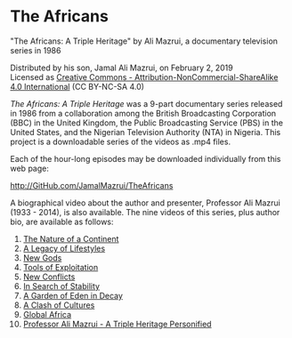 ﻿# The Africans
"The Africans: A Triple Heritage" by Ali Mazrui, a documentary television series in 1986

Distributed by his son, Jamal Ali Mazrui, on February 2, 2019\
Licensed as [Creative Commons - Attribution-NonCommercial-ShareAlike 4.0 International](https://creativecommons.org/licenses/by-nc-sa/4.0/) (CC BY-NC-SA 4.0)

*The Africans: A Triple Heritage* was a 9-part documentary series released in 1986 from a collaboration among the British Broadcasting Corporation (BBC) in the United Kingdom, the Public Broadcasting Service (PBS) in the United States, and the Nigerian Television Authority (NTA) in Nigeria.  This project is a downloadable series of the videos as .mp4 files.

Each of the hour-long episodes may be downloaded individually from this web page:

<http://GitHub.com/JamalMazrui/TheAfricans>

A biographical video about the author and presenter, Professor Ali Mazrui (1933 - 2014), is also available.  The nine videos of this series, plus author bio, are available as follows:

1. [The Nature of a Continent](https://github.com/jamalmazrui/TheAfricans/raw/master/The%20Africans%20-%20Episode%201%20-%20The%20Nature%20of%20a%20Continent.mp4)
2. [A Legacy of Lifestyles](https://github.com/jamalmazrui/TheAfricans/raw/master/The%20Africans%20-%20Episode%202%20-%20A%20Legacy%20of%20Lifestyles.mp4)
3. [New Gods](https://github.com/jamalmazrui/TheAfricans/raw/master/The%20Africans%20-%20Episode%203%20-%20New%20Gods.mp4)
4. [Tools of Exploitation](https://github.com/jamalmazrui/TheAfricans/raw/master/The%20Africans%20-%20Episode%204%20-%20Tools%20of%20Exploitation.mp4)
5. [New Conflicts](https://github.com/jamalmazrui/TheAfricans/raw/master/The%20Africans%20-%20Episode%205%20-%20New%20Conflicts.mp4)
6. [In Search of Stability](https://github.com/jamalmazrui/TheAfricans/raw/master/The%20Africans%20-%20Episode%206%20-%20In%20Search%20of%20Stability.mp4)
7. [A Garden of Eden in Decay](https://github.com/jamalmazrui/TheAfricans/raw/master/The%20Africans%20-%20Episode%207%20-%20A%20Garden%20of%20Eden%20in%20Decay.mp4)
8. [A Clash of Cultures](https://github.com/jamalmazrui/TheAfricans/raw/master/The%20Africans%20-%20Episode%208%20-%20A%20Clash%20of%20Cultures.mp4)
9. [Global Africa](https://github.com/jamalmazrui/TheAfricans/raw/master/The%20Africans%20-%20Episode%209%20-%20Global%20Africa.mp4)
10. [Professor Ali Mazrui - A Triple Heritage Personified](https://github.com/jamalmazrui/TheAfricans/raw/master/Professor%20Ali%20Mazrui%20-%20A%20Triple%20Heritage%20Personified.mp4)

